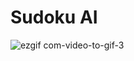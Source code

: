 # Sudoku AI
 
![ezgif com-video-to-gif-3](https://user-images.githubusercontent.com/69063190/100032782-5e0eda80-2dbe-11eb-8bd6-57dffb43b496.gif)
